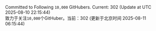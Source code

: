 Committed to Following `10,000` GitHubers. Current: <!-- FOLLOWING_COUNT -->302<!-- FOLLOWING_COUNT --> (Update at UTC <!-- LAST_UPDATED -->2025-08-10 22:15:44<!-- LAST_UPDATED -->)<br>
致力于关注`10,000`个GitHuber。当前：<!-- FOLLOWING_COUNT -->302<!-- FOLLOWING_COUNT --> (更新于北京时间 <!-- LAST_UPDATED_CST -->2025-08-11 06:15:44<!-- LAST_UPDATED_CST -->)
